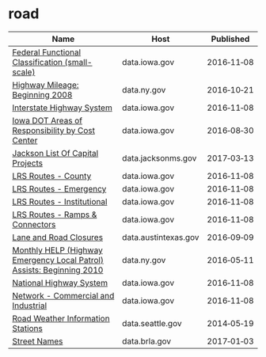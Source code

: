 # road

Name | Host | Published
---- | ---- | ---------
[Federal Functional Classification (small-scale)](../datasets/3zkm-p5zz.md) | data.iowa.gov | 2016&#x2011;11&#x2011;08
[Highway Mileage: Beginning 2008](../datasets/tccz-tc3t.md) | data.ny.gov | 2016&#x2011;10&#x2011;21
[Interstate Highway System](../datasets/dern-i7hr.md) | data.iowa.gov | 2016&#x2011;11&#x2011;08
[Iowa DOT Areas of Responsibility by Cost Center](../datasets/9xir-jrt6.md) | data.iowa.gov | 2016&#x2011;08&#x2011;30
[Jackson List Of Capital Projects](../datasets/cay5-ipen.md) | data.jacksonms.gov | 2017&#x2011;03&#x2011;13
[LRS Routes - County](../datasets/mbr3-g4z3.md) | data.iowa.gov | 2016&#x2011;11&#x2011;08
[LRS Routes - Emergency](../datasets/gr4b-twgm.md) | data.iowa.gov | 2016&#x2011;11&#x2011;08
[LRS Routes - Institutional](../datasets/puz7-2jji.md) | data.iowa.gov | 2016&#x2011;11&#x2011;08
[LRS Routes - Ramps & Connectors](../datasets/tjiu-7wn5.md) | data.iowa.gov | 2016&#x2011;11&#x2011;08
[Lane and Road Closures](../datasets/tyr3-rmv9.md) | data.austintexas.gov | 2016&#x2011;09&#x2011;09
[Monthly HELP (Highway Emergency Local Patrol) Assists: Beginning 2010](../datasets/f923-iscf.md) | data.ny.gov | 2016&#x2011;05&#x2011;11
[National Highway System](../datasets/8fy6-cztc.md) | data.iowa.gov | 2016&#x2011;11&#x2011;08
[Network - Commercial and Industrial](../datasets/u4pw-exke.md) | data.iowa.gov | 2016&#x2011;11&#x2011;08
[Road Weather Information Stations](../datasets/egc4-d24i.md) | data.seattle.gov | 2014&#x2011;05&#x2011;19
[Street Names](../datasets/whw6-pbh2.md) | data.brla.gov | 2017&#x2011;01&#x2011;03

